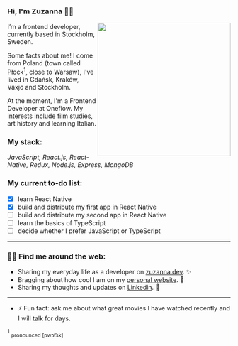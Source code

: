### Hi, I'm Zuzanna 👋🏻  

<img align="right" height="300" src="https://i.ibb.co/C5JfJvV/Untitled-design.jpg">


I’m a frontend developer, currently based in Stockholm, Sweden.

Some facts about me!
I come from Poland (town called Płock<sup>1</sup>, close to Warsaw), I've lived in Gdańsk, Kraków, Växjö and Stockholm.

At the moment, I'm a Frontend Developer at Oneflow. 
My interests include film studies, art history and learning Italian.

### My stack:
*JavaScript, React.js, React-Native, Redux, Node.js, Express, MongoDB*


### My current to-do list:
- [x] learn React Native
- [x] build and distribute my first app in React Native
- [ ] build and distribute my second app in React Native
- [ ] learn the basics of TypeScript
- [ ] decide whether I prefer JavaScript or TypeScript

---
### 👩‍🎨 Find me around the web:

- Sharing my everyday life as a developer on [zuzanna.dev](https://www.instagram.com/zuzanna.dev). ✨
- Bragging about how cool I am on my [personal website](https://www.zu-zanna.com). 💛
- Sharing my thoughts and updates on [Linkedin](https://linkedin.com/in/zuzanna-brzozowska). 💼


---
- ⚡ Fun fact: ask me about what great movies I have watched recently and I will talk for days.



<sup>1</sup> <sub>pronounced [pwɔt͡sk]</sub>

